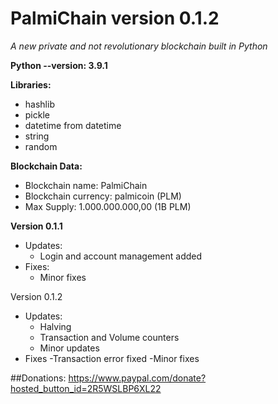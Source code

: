 # PalmiChain version 0.1.2
*A new private and not revolutionary blockchain built in Python*

**Python --version: 3.9.1**

**Libraries:**
- hashlib
- pickle
- datetime from datetime
- string
- random

**Blockchain Data:**
- Blockchain name: PalmiChain
- Blockchain currency: palmicoin (PLM)
- Max Supply: 1.000.000.000,00 (1B PLM)

**Version 0.1.1**
- Updates: 
  - Login and account management added
- Fixes:
  - Minor fixes

Version 0.1.2
- Updates:
  - Halving
  - Transaction and Volume counters
  - Minor updates
- Fixes
  -Transaction error fixed
  -Minor fixes

##Donations: 
https://www.paypal.com/donate?hosted_button_id=2R5WSLBP6XL22
